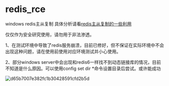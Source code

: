 # redis_rce
windows redis主从复制 具体分析请看[redis主从复制的一些利用](https://djhons.com/2021/10/29/61.html)

仅仅作为安全研究使用，请勿用于非法渗透。

1、在测试环境中导致了redis服务崩溃，目前已修好，但不保证在实际环境中不会出现这种问题，请在使用前使用对应环境测试并小心使用。

2、部分windows server中会出现和redis6一样找不到动态链接库的情况，目前不知道是什么原因。可以使用config set dir \*命令设置目录后尝试。或许能成功

![d65b7007e382fc1b30428591cfd2b5d](https://user-images.githubusercontent.com/102639729/162352278-ffbad8d1-5266-4289-a01b-2b9c3e33d441.png)
